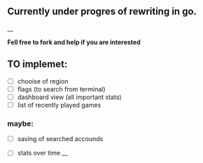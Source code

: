 ## Currently under progres of rewriting in go.
__

**Fell free to fork and help if you are interested**

## TO implemet:
- [ ] chooise of region
- [ ] flags (to search from terminal)
- [ ] dashboard view (all important stats)
- [ ] list of recently played games
### maybe:
- [ ] saving of searched accounds
- [ ] stats over time
__

